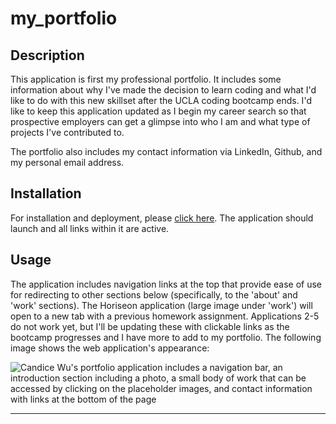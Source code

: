 # my_portfolio

## Description
This application is first my professional portfolio. It includes some information about why I've made the decision to learn coding and what I'd like to do with this new skillset after the UCLA coding bootcamp ends. I'd like to keep this application updated as I begin my career search so that prospective employers can get a glimpse into who I am and what type of projects I've contributed to. 

The portfolio also includes my contact information via LinkedIn, Github, and my personal email address.

## Installation
For installation and deployment, please [click here](https://candiceywu.github.io/my_portfolio/). The application should launch and all links within it are active. 

## Usage
The application includes navigation links at the top that provide ease of use for redirecting to other sections below (specifically, to the 'about' and 'work' sections). The Horiseon application (large image under 'work') will open to a new tab with a previous homework assignment. Applications 2-5 do not work yet, but I'll be updating these with clickable links as the bootcamp progresses and I have more to add to my portfolio. The following image shows the web application's appearance:

![Candice Wu's portfolio application includes a navigation bar, an introduction section including a photo, a small body of work that can be accessed by clicking on the placeholder images, and contact information with links at the bottom of the page](assets/images/portfolio-screenshot.png)

---

